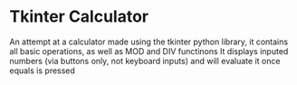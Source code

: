 # Tkinter Calculator
An attempt at a calculator made using the tkinter python library, it contains all basic operations, as well as MOD and DIV functinons
It displays inputed numbers (via buttons only, not keyboard inputs) and will evaluate it once equals is pressed
